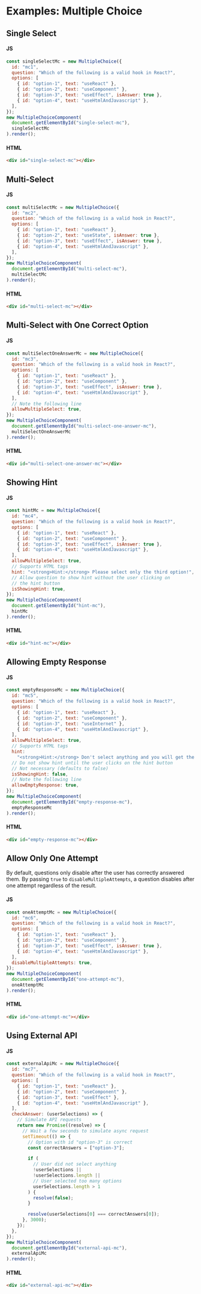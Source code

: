 # Examples: Multiple Choice

## Single Select

<!-- tabs:start -->

#### **JS**

```javascript
const singleSelectMc = new MultipleChoice({
  id: "mc1",
  question: "Which of the following is a valid hook in React?",
  options: [
    { id: "option-1", text: "useReact" },
    { id: "option-2", text: "useComponent" },
    { id: "option-3", text: "useEffect", isAnswer: true },
    { id: "option-4", text: "useHtmlAndJavascript" },
  ],
});
new MultipleChoiceComponent(
  document.getElementById("single-select-mc"),
  singleSelectMc
).render();
```

#### **HTML**

```html
<div id="single-select-mc"></div>
```

<!-- tabs:end -->

<div id="single-select-mc"></div>

## Multi-Select

<!-- tabs:start -->

#### **JS**

```javascript
const multiSelectMc = new MultipleChoice({
  id: "mc2",
  question: "Which of the following is a valid hook in React?",
  options: [
    { id: "option-1", text: "useReact" },
    { id: "option-2", text: "useState", isAnswer: true },
    { id: "option-3", text: "useEffect", isAnswer: true },
    { id: "option-4", text: "useHtmlAndJavascript" },
  ],
});
new MultipleChoiceComponent(
  document.getElementById("multi-select-mc"),
  multiSelectMc
).render();
```

#### **HTML**

```html
<div id="multi-select-mc"></div>
```

<!-- tabs:end -->

<div id="multi-select-mc"></div>

## Multi-Select with One Correct Option

<!-- tabs:start -->

#### **JS**

```javascript
const multiSelectOneAnswerMc = new MultipleChoice({
  id: "mc3",
  question: "Which of the following is a valid hook in React?",
  options: [
    { id: "option-1", text: "useReact" },
    { id: "option-2", text: "useComponent" },
    { id: "option-3", text: "useEffect", isAnswer: true },
    { id: "option-4", text: "useHtmlAndJavascript" },
  ],
  // Note the following line
  allowMultipleSelect: true,
});
new MultipleChoiceComponent(
  document.getElementById("multi-select-one-answer-mc"),
  multiSelectOneAnswerMc
).render();
```

#### **HTML**

```html
<div id="multi-select-one-answer-mc"></div>
```

<!-- tabs:end -->

<div id="multi-select-one-answer-mc"></div>

## Showing Hint

<!-- tabs:start -->

#### **JS**

```javascript
const hintMc = new MultipleChoice({
  id: "mc4",
  question: "Which of the following is a valid hook in React?",
  options: [
    { id: "option-1", text: "useReact" },
    { id: "option-2", text: "useComponent" },
    { id: "option-3", text: "useEffect", isAnswer: true },
    { id: "option-4", text: "useHtmlAndJavascript" },
  ],
  allowMultipleSelect: true,
  // Supports HTML tags
  hint: "<strong>Hint:</strong> Please select only the third option!",
  // Allow question to show hint without the user clicking on
  // the hint button
  isShowingHint: true,
});
new MultipleChoiceComponent(
  document.getElementById("hint-mc"),
  hintMc
).render();
```

#### **HTML**

```html
<div id="hint-mc"></div>
```

<!-- tabs:end -->

<div id="hint-mc"></div>

## Allowing Empty Response

<!-- tabs:start -->

#### **JS**

```javascript
const emptyResponseMc = new MultipleChoice({
  id: "mc5",
  question: "Which of the following is a valid hook in React?",
  options: [
    { id: "option-1", text: "useReact" },
    { id: "option-2", text: "useComponent" },
    { id: "option-3", text: "useInternet" },
    { id: "option-4", text: "useHtmlAndJavascript" },
  ],
  allowMultipleSelect: true,
  // Supports HTML tags
  hint:
    "<strong>Hint:</strong> Don't select anything and you will get the correct answer.",
  // Do not show hint until the user clicks on the hint button
  // Not necessary (defaults to false)
  isShowingHint: false,
  // Note the following line
  allowEmptyResponse: true,
});
new MultipleChoiceComponent(
  document.getElementById("empty-response-mc"),
  emptyResponseMc
).render();
```

#### **HTML**

```html
<div id="empty-response-mc"></div>
```

<!-- tabs:end -->

<div id="empty-response-mc"></div>

## Allow Only One Attempt

By default, questions only disable after the user has correctly answered them.
By passing `true` to `disableMultipleAttempts`, a question disables after one attempt regardless of the result.

<!-- tabs:start -->

#### **JS**

```javascript
const oneAttemptMc = new MultipleChoice({
  id: "mc6",
  question: "Which of the following is a valid hook in React?",
  options: [
    { id: "option-1", text: "useReact" },
    { id: "option-2", text: "useComponent" },
    { id: "option-3", text: "useEffect", isAnswer: true },
    { id: "option-4", text: "useHtmlAndJavascript" },
  ],
  disableMultipleAttempts: true,
});
new MultipleChoiceComponent(
  document.getElementById("one-attempt-mc"),
  oneAttemptMc
).render();
```

#### **HTML**

```html
<div id="one-attempt-mc"></div>
```

<!-- tabs:end -->

<div id="one-attempt-mc"></div>

## Using External API

<!-- tabs:start -->

#### **JS**

```javascript
const externalApiMc = new MultipleChoice({
  id: "mc7",
  question: "Which of the following is a valid hook in React?",
  options: [
    { id: "option-1", text: "useReact" },
    { id: "option-2", text: "useComponent" },
    { id: "option-3", text: "useEffect" },
    { id: "option-4", text: "useHtmlAndJavascript" },
  ],
  checkAnswer: (userSelections) => {
    // Simulate API requests
    return new Promise((resolve) => {
      // Wait a few seconds to simulate async request
      setTimeout(() => {
        // Option with id "option-3" is correct
        const correctAnswers = ["option-3"];

        if (
          // User did not select anything
          !userSelections ||
          !userSelections.length ||
          // User selected too many options
          userSelections.length > 1
        ) {
          resolve(false);
        }

        resolve(userSelections[0] === correctAnswers[0]);
      }, 3000);
    });
  },
});
new MultipleChoiceComponent(
  document.getElementById("external-api-mc"),
  externalApiMc
).render();
```

#### **HTML**

```html
<div id="external-api-mc"></div>
```

<!-- tabs:end -->

<div id="external-api-mc"></div>

<script>
   const { MultipleChoice, MultipleChoiceComponent } = Blocks;
   // Single Select
   const singleSelectMc = new MultipleChoice({
     id: "mc1",
     question: "Which of the following is a valid hook in React?",
     options: [
       { id: "option-1", text: "useReact" },
       { id: "option-2", text: "useComponent" },
       { id: "option-3", text: "useEffect", isAnswer: true },
       { id: "option-4", text: "useHtmlAndJavascript" },
     ],
   });
   new MultipleChoiceComponent(
     document.getElementById("single-select-mc"),
     singleSelectMc
   ).render();
   // Multi-select
   const multiSelectMc = new MultipleChoice({
     id: "mc2",
     question: "Which of the following is a valid hook in React?",
     options: [
       { id: "option-1", text: "useReact" },
       { id: "option-2", text: "useState", isAnswer: true },
       { id: "option-3", text: "useEffect", isAnswer: true },
       { id: "option-4", text: "useHtmlAndJavascript" },
     ],
   });
   new MultipleChoiceComponent(
     document.getElementById("multi-select-mc"),
     multiSelectMc
   ).render();
   // Multi-select one answer
   const multiSelectOneAnswerMc = new MultipleChoice({
     id: "mc3",
     question: "Which of the following is a valid hook in React?",
     options: [
       { id: "option-1", text: "useReact" },
       { id: "option-2", text: "useComponent" },
       { id: "option-3", text: "useEffect", isAnswer: true },
       { id: "option-4", text: "useHtmlAndJavascript" },
     ],
     allowMultipleSelect: true,
   });
   new MultipleChoiceComponent(
     document.getElementById("multi-select-one-answer-mc"),
     multiSelectOneAnswerMc
   ).render();
   // With hint
   const hintMc = new MultipleChoice({
     id: "mc4",
     question: "Which of the following is a valid hook in React?",
     options: [
       { id: "option-1", text: "useReact" },
       { id: "option-2", text: "useComponent" },
       { id: "option-3", text: "useEffect", isAnswer: true },
       { id: "option-4", text: "useHtmlAndJavascript" },
     ],
     allowMultipleSelect: true,
     hint: "<strong>Hint:</strong> Please select only the third option!",
     isShowingHint: true,
   });
   new MultipleChoiceComponent(
     document.getElementById("hint-mc"),
     hintMc
   ).render();
   // Empty response mc
   const emptyResponseMc = new MultipleChoice({
     id: "mc5",
     question: "Which of the following is a valid hook in React?",
     options: [
       { id: "option-1", text: "useReact" },
       { id: "option-2", text: "useComponent" },
       { id: "option-3", text: "useInternet" },
       { id: "option-4", text: "useHtmlAndJavascript" },
     ],
     allowMultipleSelect: true,
     hint:
       "<strong>Hint:</strong> Don't select anything and you will get the correct answer.",
     isShowingHint: false,
     allowEmptyResponse: true,
   });
   new MultipleChoiceComponent(
     document.getElementById("empty-response-mc"),
     emptyResponseMc
   ).render();
   // One Attempt
   const oneAttemptMc = new MultipleChoice({
     id: "mc6",
     question: "Which of the following is a valid hook in React?",
     options: [
       { id: "option-1", text: "useReact" },
       { id: "option-2", text: "useComponent" },
       { id: "option-3", text: "useEffect", isAnswer: true },
       { id: "option-4", text: "useHtmlAndJavascript" },
     ],
     disableMultipleAttempts: true,
   });
   new MultipleChoiceComponent(
     document.getElementById("one-attempt-mc"),
     oneAttemptMc
   ).render();
   // External API
   const externalApiMc = new MultipleChoice({
     id: "mc7",
     question: "Which of the following is a valid hook in React?",
     options: [
       { id: "option-1", text: "useReact" },
       { id: "option-2", text: "useComponent" },
       { id: "option-3", text: "useEffect" },
       { id: "option-4", text: "useHtmlAndJavascript" },
     ],
     checkAnswer: (userSelections) => {
       return new Promise((resolve) => {
         setTimeout(() => {
           const correctAnswers = ["option-3"];
           if (
             !userSelections ||
             !userSelections.length ||
             userSelections.length > 1
           ) {
             resolve(false);
           }
           resolve(userSelections[0] === correctAnswers[0]);
         }, 3000);
       });
     },
   });
   new MultipleChoiceComponent(
     document.getElementById("external-api-mc"),
     externalApiMc
   ).render();
</script>
